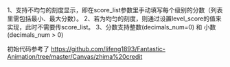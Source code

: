 1、支持不均匀的刻度显示，即在score_list参数里手动填写每个级别的分数（列表里需包括最小、最大分数）。
2、若为均匀的刻度，则通过设置level_score的值来实现，此时不需要传score_list。
3、分数支持整数(decimals_num=0) 和 小数(decimals_num > 0)

初始代码参考了 https://github.com/lifeng1893/Fantastic-Animation/tree/master/Canvas/zhima%20credit